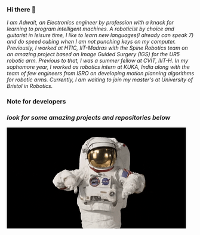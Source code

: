 ### Hi there 👋

_I am Adwait, an Electronics engineer by profession with a knack for learning to program intelligent machines. A roboticist by choice and guitarist in leisure time, I like to learn new languages(I already can speak 7) and do speed cubing when I am not punching keys on my computer.
Previously, I worked at HTIC, IIT-Madras with the Spine Robotics team on an amazing project based on Image Guided Surgery (IGS) for the UR5 robotic arm.
Previous to that, I was a summer fellow at CVIT, IIIT-H. In my sophomore year, I worked as robotics intern at KUKA, India along with the team of few engineers from ISRO on developing motion planning algorithms for robotic arms.
Currently, I am waiting to join my master's at University of Bristol in Robotics._ 


### Note for developers 
### _look for some amazing projects and repositories below_

![astro](https://github.com/addy1997/addy1997/blob/master/giphy.gif)
